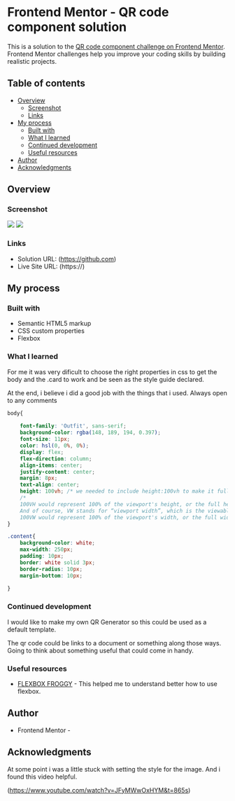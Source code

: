# Frontend Mentor - QR code component solution

This is a solution to the [QR code component challenge on Frontend Mentor](https://www.frontendmentor.io/challenges/qr-code-component-iux_sIO_H). Frontend Mentor challenges help you improve your coding skills by building realistic projects. 

## Table of contents

- [Overview](#overview)
  - [Screenshot](#screenshot)
  - [Links](#links)
- [My process](#my-process)
  - [Built with](#built-with)
  - [What I learned](#what-i-learned)
  - [Continued development](#continued-development)
  - [Useful resources](#useful-resources)
- [Author](#author)
- [Acknowledgments](#acknowledgments)


## Overview

### Screenshot

![](./screenshot.jpg)
![](./mobile-preview.jpg)


### Links

- Solution URL: (https://github.com)
- Live Site URL: (https://)

## My process

### Built with

- Semantic HTML5 markup
- CSS custom properties
- Flexbox


### What I learned

For me it was very dificult to choose the right properties in css to get the body and the .card to work and be seen as the style guide declared.

At the end, i believe i did a good job with the things that i used.
Always open to any comments


```css
body{
    
    font-family: 'Outfit', sans-serif;
    background-color: rgba(148, 189, 194, 0.397);
    font-size: 11px;
    color: hsl(0, 0%, 0%);
    display: flex;
    flex-direction: column;
    align-items: center;
    justify-content: center;
    margin: 8px;
    text-align: center;
    height: 100vh; /* we needed to include height:100vh to make it full  another way you do it is by making body,html{ height:100%;}*/
    /*
    100VH would represent 100% of the viewport's height, or the full height of the screen. 
    And of course, VW stands for “viewport width”, which is the viewable screen's width. 
    100VW would represent 100% of the viewport's width, or the full width of the screen.*/
}

.content{
    background-color: white;
    max-width: 250px;
    padding: 10px;
    border: white solid 3px;
    border-radius: 10px;
    margin-bottom: 10px;
    
}


```

### Continued development

I would like to make my own QR Generator so this could be used as a default template.

The qr code could be links to a document or something along those ways. Going to think about something useful that could come in handy.

### Useful resources

- [FLEXBOX FROGGY](https://flexboxfroggy.com/#es) - This helped me to understand better how to use flexbox.


## Author

- Frontend Mentor - []()

## Acknowledgments


At some point i was a little stuck with setting the style for the image. And i found this video helpful.

(https://www.youtube.com/watch?v=JFyMWwOxHYM&t=865s)
